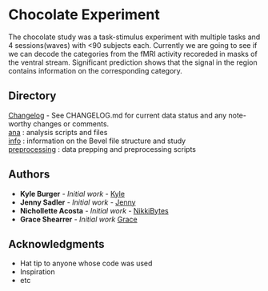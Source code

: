 # Chocolate Experiment

The chocolate study was a task-stimulus experiment with multiple tasks and 4 sessions(waves) with <90 subjects each. Currently we are going to see if we can decode the categories from the fMRI activity recoreded in masks of the ventral stream. Significant prediction shows that the signal in the region contains information on the corresponding category.  
  
## Directory
[Changelog](https://github.com/niblunc/ChocolateData/blob/master/CHANGELOG.md) - See CHANGELOG.md for current data status and any note-worthy changes or comments.  
[ana](https://github.com/niblunc/ChocolateData/tree/master/ana)  : analysis scripts and files<br/>
[info](https://github.com/niblunc/ChocolateData/tree/master/info)    : information on the Bevel file structure and study<br/> 
[preprocessing](https://github.com/niblunc/ChocolateData/tree/master/preprocessing)    : data prepping and preprocessing scripts <br/>

## Authors
* **Kyle Burger** - *Initial work* - [Kyle](https://github.com/burgerks)
* **Jenny Sadler** - *Initial work* - [Jenny](https://github.com/jennyrsadler)
* **Nichollette Acosta** - *Initial work* - [NikkiBytes](https://github.com/NikkiBytes)
* **Grace Shearrer** - *Initial work* [Grace](https://github.com/grace-shearrer)
## Acknowledgments

* Hat tip to anyone whose code was used
* Inspiration
* etc

